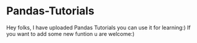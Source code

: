 # Pandas-Tutorials
Hey folks, I have uploaded Pandas Tutorials you can use it for learning:)
If you want to add some new funtion u are welcome:)
